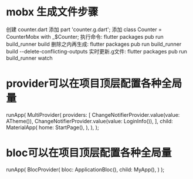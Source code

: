 # mobx 生成文件步骤
创建 counter.dart
添加 part 'counter.g.dart';
添加 class Counter = CounterMobx with _$Counter;
执行命令: flutter packages pub run build_runner build
删除之内再生成: flutter packages pub run build_runner build --delete-conflicting-outputs
实时更新.g文件: flutter packages pub run build_runner watch


# provider可以在项目顶层配置各种全局量
runApp(
    MultiProvider(
      providers: [
        ChangeNotifierProvider.value(value: ATheme()),
        ChangeNotifierProvider.value(value: LoginInfo()),
      ],
      child: MaterialApp(
        home: StartPage(),
      ),
    ),
  );
  
# bloc可以在项目顶层配置各种全局量
runApp(
  BlocProvider<ApplicationBloc>(
    bloc: ApplicationBloc(),
    child: MyApp(),
  )
);